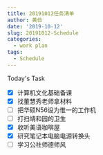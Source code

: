 ```yaml
---
title: 20191012任务清单
author: 黄俭
date: '2019-10-12'
slug: 20191012-Schedule
categories:
  - work plan
tags:
  - Schedule
---
```


Today's Task

- [X] 计算机文化基础备课
- [X] 找董慧秀老师拿材料
- [ ] 把华硕N56设为惟一的工作机
- [ ] 打扫靖和园的卫生
- [X] 收听美语咖啡屋
- [X] 研究笔记本电脑电源转换头
- [ ] 学习公社师德师风
